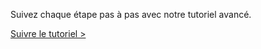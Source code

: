 Suivez chaque étape pas à pas avec notre tutoriel avancé.

[Suivre le tutoriel >](/flows/new?reset=true)